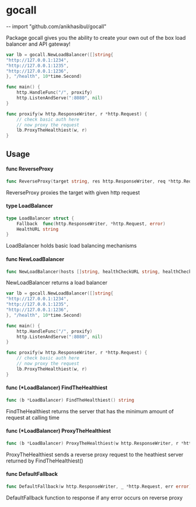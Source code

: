# gocall
--
    import "github.com/anikhasibul/gocall"

Package gocall gives you the ability to create your own out of the box load
balancer and API gateway!

```go
var lb = gocall.NewLoadBalancer([]string{
"http://127.0.0.1:1234",
"http://127.0.0.1:1235",
"http://127.0.0.1:1236",
}, "/health", 10*time.Second)

func main() {
    http.HandleFunc("/", proxify)
    http.ListenAndServe(":8080", nil)
}

func proxify(w http.ResponseWriter, r *http.Request) {
	// check basic auth here
	// now proxy the request
	lb.ProxyTheHealthiest(w, r)
}
```

## Usage

#### func  ReverseProxy

```go
func ReverseProxy(target string, res http.ResponseWriter, req *http.Request)
```
ReverseProxy proxies the target with given http request

#### type LoadBalancer

```go
type LoadBalancer struct {
	Fallback  func(http.ResponseWriter, *http.Request, error)
	HealthURL string
}
```

LoadBalancer holds basic load balancing mechanisms

#### func  NewLoadBalancer

```go
func NewLoadBalancer(hosts []string, healthCheckURL string, healthCheckDelay time.Duration) *LoadBalancer
```
NewLoadBalancer returns a load balancer

```go
var lb = gocall.NewLoadBalancer([]string{
"http://127.0.0.1:1234",
"http://127.0.0.1:1235",
"http://127.0.0.1:1236",
}, "/health", 10*time.Second)

func main() {
    http.HandleFunc("/", proxify)
    http.ListenAndServe(":8080", nil)
}

func proxify(w http.ResponseWriter, r *http.Request) {
	// check basic auth here
	// now proxy the request
	lb.ProxyTheHealthiest(w, r)
}
```

#### func (*LoadBalancer) FindTheHealthiest

```go
func (b *LoadBalancer) FindTheHealthiest() string
```
FindTheHealthiest returns the server that has the minimum amount of request at
calling time

#### func (*LoadBalancer) ProxyTheHealthiest

```go
func (b *LoadBalancer) ProxyTheHealthiest(w http.ResponseWriter, r *http.Request)
```
ProxyTheHealthiest sends a reverse proxy request to the heathiest server
returned by FindTheHealthiest()

#### func  DefaultFallback

```go
func DefaultFallback(w http.ResponseWriter, _ *http.Request, err error)
```
DefaultFallback function to response if any error occurs on reverse proxy

